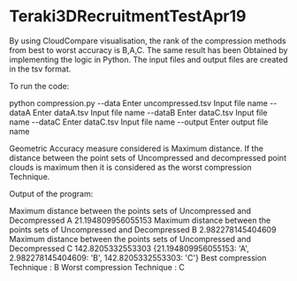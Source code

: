# Teraki3DRecruitmentTestApr19


By using CloudCompare visualisation, the rank of the compression methods from best to worst accuracy is B,A,C.
The same result has been Obtained by implementing the logic in Python. The input files and output files are created in the tsv format.



To run the code:

python compression.py --data Enter uncompressed.tsv Input file name --dataA Enter dataA.tsv Input file name
  --dataB Enter dataC.tsv Input file name --dataC Enter dataC.tsv Input file name --output Enter output file name

Geometric Accuracy measure considered is Maximum distance. If the distance between the point sets of Uncompressed and decompressed point clouds is maximum then it is considered as the worst compression Technique.

Output of the program:

Maximum distance between the points sets of Uncompressed and Decompressed A 21.194809956055153
Maximum distance between the points sets of Uncompressed and Decompressed B 2.982278145404609
Maximum distance between the points sets of Uncompressed and Decompressed C 142.8205332553303
{21.194809956055153: 'A', 2.982278145404609: 'B', 142.8205332553303: 'C'}
Best compression Technique :  B
Worst compression Technique :  C


